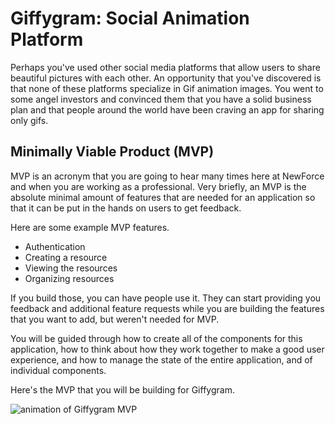 # Giffygram: Social Animation Platform

Perhaps you've used other social media platforms that allow users to share beautiful pictures with each other. An opportunity that you've discovered is that none of these platforms specialize in Gif animation images. You went to some angel investors and convinced them that you have a solid business plan and that people around the world have been craving an app for sharing only gifs.

## Minimally Viable Product (MVP)

MVP is an acronym that you are going to hear many times here at NewForce and when you are working as a professional. Very briefly, an MVP is the absolute minimal amount of features that are needed for an application so that it can be put in the hands on users to get feedback.

Here are some example MVP features.

* Authentication
* Creating a resource
* Viewing the resources
* Organizing resources

If you build those, you can have people use it. They can start providing you feedback and additional feature requests while you are building the features that you want to add, but weren't needed for MVP.

You will be guided through how to create all of the components for this application, how to think about how they work together to make a good user experience, and how to manage the state of the entire application, and of individual components.

Here's the MVP that you will be building for Giffygram.

![animation of Giffygram MVP](./images/giffygram.gif)
